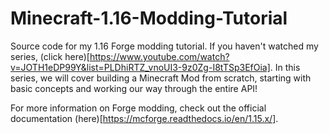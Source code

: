 # Minecraft-1.16-Modding-Tutorial

Source code for my 1.16 Forge modding tutorial. If you haven't watched my series, (click here)[https://www.youtube.com/watch?v=JOTH1eDP99Y&list=PLDhiRTZ_vnoUI3-9z0Zg-I8tTSp3EfOia].
In this series, we will cover building a Minecraft Mod from scratch, starting with basic concepts and working our way through the entire API! 

For more information on Forge modding, check out the official documentation (here)[https://mcforge.readthedocs.io/en/1.15.x/].
